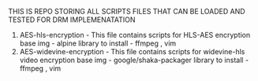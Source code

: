 THIS IS REPO STORING ALL SCRIPTS FILES THAT CAN BE LOADED AND TESTED FOR DRM IMPLEMENATATION

1. AES-hls-encryption -
   This file contains scripts for HLS-AES encryption
   base img - alpine
   library to install - ffmpeg , vim
2. AES-widevine-encryption -
   This file contains scripts for widevine-hls video encryption
   base img - google/shaka-packager
   library to install - ffmpeg , vim
